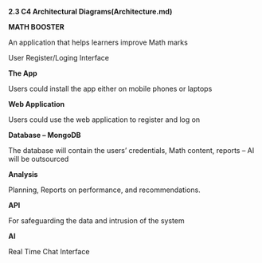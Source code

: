 **2.3 C4 Architectural Diagrams(Architecture.md)**

**MATH BOOSTER**

An application that helps learners improve Math marks

User Register/Loging Interface

**The App**

Users could install the app either on mobile phones or laptops

**Web Application**

Users could use the web application to register and log on

**Database – MongoDB**

The database will contain the users’ credentials, Math content, reports – AI will be outsourced

**Analysis**

Planning, Reports on performance, and recommendations.

**API**

For safeguarding the data and intrusion of the system

**AI**

Real Time Chat Interface
